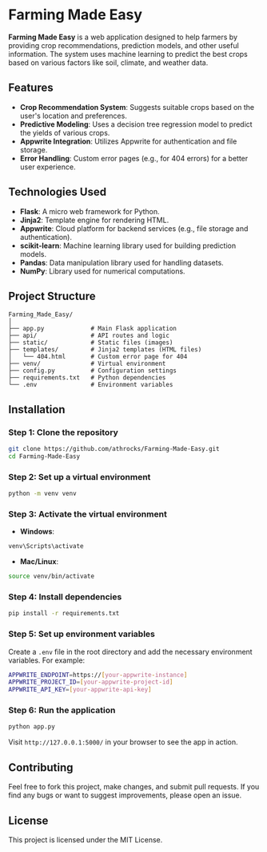 
# Farming Made Easy

**Farming Made Easy** is a web application designed to help farmers by providing crop recommendations, prediction models, and other useful information. The system uses machine learning to predict the best crops based on various factors like soil, climate, and weather data.

## Features

- **Crop Recommendation System**: Suggests suitable crops based on the user's location and preferences.
- **Predictive Modeling**: Uses a decision tree regression model to predict the yields of various crops.
- **Appwrite Integration**: Utilizes Appwrite for authentication and file storage.
- **Error Handling**: Custom error pages (e.g., for 404 errors) for a better user experience.

## Technologies Used

- **Flask**: A micro web framework for Python.
- **Jinja2**: Template engine for rendering HTML.
- **Appwrite**: Cloud platform for backend services (e.g., file storage and authentication).
- **scikit-learn**: Machine learning library used for building prediction models.
- **Pandas**: Data manipulation library used for handling datasets.
- **NumPy**: Library used for numerical computations.

## Project Structure

```
Farming_Made_Easy/
│
├── app.py             # Main Flask application
├── api/               # API routes and logic
├── static/            # Static files (images)
├── templates/         # Jinja2 templates (HTML files)
│   └── 404.html       # Custom error page for 404
├── venv/              # Virtual environment
├── config.py          # Configuration settings
├── requirements.txt   # Python dependencies
└── .env               # Environment variables
```

## Installation

### Step 1: Clone the repository

```bash
git clone https://github.com/athrocks/Farming-Made-Easy.git
cd Farming-Made-Easy
```

### Step 2: Set up a virtual environment

```bash
python -m venv venv
```

### Step 3: Activate the virtual environment

- **Windows**:

```bash
venv\Scripts\activate
```

- **Mac/Linux**:

```bash
source venv/bin/activate
```

### Step 4: Install dependencies

```bash
pip install -r requirements.txt
```

### Step 5: Set up environment variables

Create a `.env` file in the root directory and add the necessary environment variables. For example:

```bash
APPWRITE_ENDPOINT=https://[your-appwrite-instance]
APPWRITE_PROJECT_ID=[your-appwrite-project-id]
APPWRITE_API_KEY=[your-appwrite-api-key]
```

### Step 6: Run the application

```bash
python app.py
```

Visit `http://127.0.0.1:5000/` in your browser to see the app in action.

## Contributing

Feel free to fork this project, make changes, and submit pull requests. If you find any bugs or want to suggest improvements, please open an issue.

## License

This project is licensed under the MIT License.

